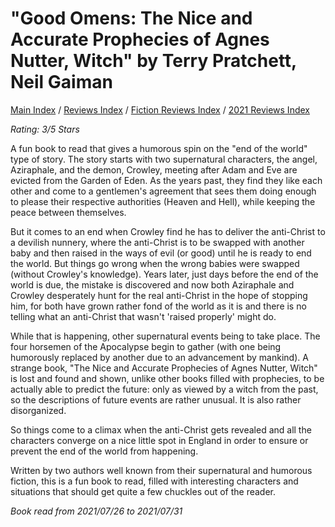 # "Good Omens: The Nice and Accurate Prophecies of Agnes Nutter, Witch" by Terry Pratchett, Neil Gaiman

[Main Index](../../../README.md) / [Reviews Index](../../README.md) / [Fiction Reviews Index](../README.md) / [2021 Reviews Index](README.md)

*Rating: 3/5 Stars*

A fun book to read that gives a humorous spin on the "end of the world" type of story. The story starts with two supernatural characters, the angel, Aziraphale, and the demon, Crowley, meeting after Adam and Eve are evicted from the Garden of Eden. As the years past, they find they like each other and come to a gentlemen's agreement that sees them doing enough to please their respective authorities (Heaven and Hell), while keeping the peace between themselves.

But it comes to an end when Crowley find he has to deliver the anti-Christ to a devilish nunnery, where the anti-Christ is to be swapped with another baby and then raised in the ways of evil (or good) until he is ready to end the world. But things go wrong when the wrong babies were swapped (without Crowley's knowledge). Years later, just days before the end of the world is due, the mistake is discovered and now both Aziraphale and Crowley desperately hunt for the real anti-Christ in the hope of stopping him, for both have grown rather fond of the world as it is and there is no telling what an anti-Christ that wasn't 'raised properly' might do.

While that is happening, other supernatural events being to take place. The four horsemen of the Apocalypse begin to gather (with one being humorously replaced by another due to an advancement by mankind). A strange book, "The Nice and Accurate Prophecies of Agnes Nutter, Witch" is lost and found and shown, unlike other books filled with prophecies, to be actually able to predict the future: only as viewed by a witch from the past, so the descriptions of future events are rather unusual. It is also rather disorganized.

So things come to a climax when the anti-Christ gets revealed and all the characters converge on a nice little spot in England in order to ensure or prevent the end of the world from happening.

Written by two authors well known from their supernatural and humorous fiction, this is a fun book to read, filled with interesting characters and situations that should get quite a few chuckles out of the reader.

*Book read from 2021/07/26 to 2021/07/31*

